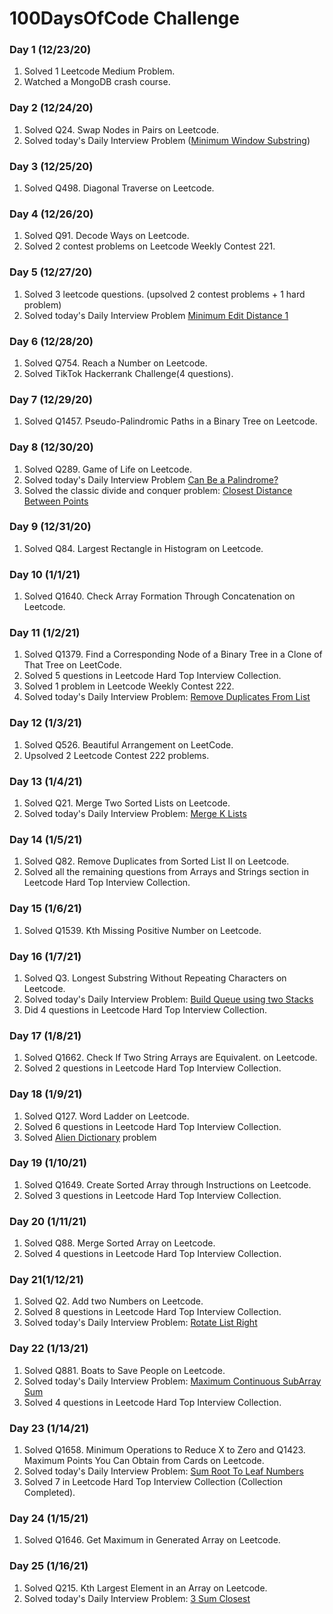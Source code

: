 #  100DaysOfCode Challenge

### Day 1 (12/23/20)
1. Solved 1 Leetcode Medium Problem.
2. Watched a MongoDB crash course.

### Day 2 (12/24/20)
1. Solved Q24. Swap Nodes in Pairs on Leetcode.
2. Solved today's Daily Interview Problem ([Minimum Window Substring](https://github.com/codeShuriken/100-days-of-code/blob/master/Day2/MinimumWindowSubString.java))

### Day 3 (12/25/20)
1. Solved Q498. Diagonal Traverse on Leetcode.

### Day 4 (12/26/20)
1. Solved Q91. Decode Ways on Leetcode.
2. Solved 2 contest problems on Leetcode Weekly Contest 221.

### Day 5 (12/27/20)
1. Solved 3 leetcode questions. (upsolved 2 contest problems + 1 hard problem)
2. Solved today's Daily Interview Problem [Minimum Edit Distance 1](https://github.com/codeShuriken/100-days-of-code/blob/master/Day5/MinDistOne.java)

### Day 6 (12/28/20)
1. Solved Q754. Reach a Number on Leetcode.
2. Solved TikTok Hackerrank Challenge(4 questions).

### Day 7 (12/29/20)
1. Solved Q1457. Pseudo-Palindromic Paths in a Binary Tree on Leetcode.

### Day 8 (12/30/20)
1. Solved Q289. Game of Life on Leetcode.
2. Solved today's Daily Interview Problem [Can Be a Palindrome?](https://github.com/codeShuriken/100-days-of-code/blob/master/Day8/CanBePalindrome.java)
3. Solved the classic divide and conquer problem: [Closest Distance Between Points](https://github.com/codeShuriken/100-days-of-code/blob/master/Day8/ClosestPoints.java)

### Day 9 (12/31/20)
1. Solved Q84. Largest Rectangle in Histogram on Leetcode.

### Day 10 (1/1/21)
1. Solved Q1640. Check Array Formation Through Concatenation on Leetcode.

### Day 11 (1/2/21)
1. Solved Q1379. Find a Corresponding Node of a Binary Tree in a Clone of That Tree on LeetCode.
2. Solved 5 questions in Leetcode Hard Top Interview Collection.
3. Solved 1 problem in Leetcode Weekly Contest 222.
4. Solved today's Daily Interview Problem: [Remove Duplicates From List](https://github.com/codeShuriken/100-days-of-code/blob/master/Day11/RemoveDuplicates.java)

### Day 12 (1/3/21)
1. Solved Q526. Beautiful Arrangement on LeetCode.
2. Upsolved 2 Leetcode Contest 222 problems. 

### Day 13 (1/4/21)
1. Solved Q21. Merge Two Sorted Lists on Leetcode.
2. Solved today's Daily Interview Problem: [Merge K Lists](https://github.com/codeShuriken/100-days-of-code/blob/master/Day13/MergeKLists.java)

### Day 14 (1/5/21)
1. Solved Q82. Remove Duplicates from Sorted List II on Leetcode.
2. Solved all the remaining questions from Arrays and Strings section in Leetcode Hard Top Interview Collection.

### Day 15 (1/6/21)
1. Solved Q1539. Kth Missing Positive Number on Leetcode.

### Day 16 (1/7/21)
1. Solved Q3. Longest Substring Without Repeating Characters on Leetcode.
2. Solved today's Daily Interview Problem: [Build Queue using two Stacks](https://github.com/codeShuriken/100-days-of-code/blob/master/Day16/MyQueue.java)
3. Did 4 questions in Leetcode Hard Top Interview Collection.

### Day 17 (1/8/21)
1. Solved Q1662. Check If Two String Arrays are Equivalent. on Leetcode. 
2. Solved 2 questions in Leetcode Hard Top Interview Collection.

### Day 18 (1/9/21)
1. Solved Q127. Word Ladder on Leetcode.
2. Solved 6 questions in Leetcode Hard Top Interview Collection.
3. Solved [Alien Dictionary](https://github.com/codeShuriken/100-days-of-code/blob/master/Day18/AlienDictionary.java) problem

### Day 19 (1/10/21)
1. Solved Q1649. Create Sorted Array through Instructions on Leetcode.
2. Solved 3 questions in Leetcode Hard Top Interview Collection.

### Day 20 (1/11/21)
1. Solved Q88. Merge Sorted Array on Leetcode.
2. Solved 4 questions in Leetcode Hard Top Interview Collection.

### Day 21(1/12/21)
1. Solved Q2. Add two Numbers on Leetcode.
2. Solved 8 questions in Leetcode Hard Top Interview Collection.
3. Solved today's Daily Interview Problem: [Rotate List Right](https://github.com/codeShuriken/100-days-of-code/blob/main/Day21/RotateList.java)

### Day 22 (1/13/21)
1. Solved Q881. Boats to Save People on Leetcode.
2. Solved today's Daily Interview Problem: [Maximum Continuous SubArray Sum](https://github.com/codeShuriken/100-days-of-code/blob/main/Day22/MaxContSubArray.java)
3. Solved 4 questions in Leetcode Hard Top Interview Collection.

### Day 23 (1/14/21)
1. Solved Q1658. Minimum Operations to Reduce X to Zero and Q1423. Maximum Points You Can Obtain from Cards on Leetcode.
2. Solved today's Daily Interview Problem: [Sum Root To Leaf Numbers](https://github.com/codeShuriken/100-days-of-code/blob/main/Day23/SumRootToLeafNumbers.java)
3. Solved 7 in Leetcode Hard Top Interview Collection (Collection Completed).


### Day 24 (1/15/21)
1. Solved Q1646. Get Maximum in Generated Array on Leetcode.

### Day 25 (1/16/21)
1. Solved Q215. Kth Largest Element in an Array on Leetcode.
2. Solved today's Daily Interview Problem: [3 Sum Closest](https://github.com/codeShuriken/100-days-of-code/blob/main/Day25/ThreeSumClosest.java)
